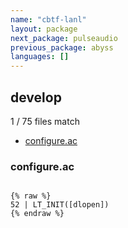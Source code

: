 ```yaml
---
name: "cbtf-lanl"
layout: package
next_package: pulseaudio
previous_package: abyss
languages: []
---
```

## develop
1 / 75 files match

 - [configure.ac](#configureac)

### configure.ac

```

{% raw %}
52 | LT_INIT([dlopen])
{% endraw %}

```